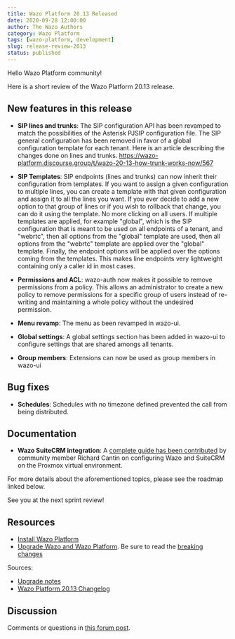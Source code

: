 ```yaml
---
title: Wazo Platform 20.13 Released
date: 2020-09-28 12:00:00
author: The Wazo Authors
category: Wazo Platform
tags: [wazo-platform, development]
slug: release-review-2013
status: published
---
```


Hello Wazo Platform community!

Here is a short review of the Wazo Platform 20.13 release.

## New features in this release

- **SIP lines and trunks**: The SIP configuration API has been revamped to match the possibilities
  of the Asterisk PJSIP configuration file. The SIP general configuration has been removed in favor
  of a global configuration template for each tenant. Here is an article describing the changes done
  on lines and trunks. https://wazo-platform.discourse.group/t/wazo-20-13-how-trunk-works-now/567

- **SIP Templates**: SIP endpoints (lines and trunks) can now inherit their configuration from
  templates. If you want to assign a given configuration to multiple lines, you can create a template
  with that given configuration and assign it to all the lines you want. If you ever decide to add
  a new option to that group of lines or if you wish to rollback that change, you can do it using the
  template. No more clicking on all users. If multiple templates are applied, for example "global",
  which is the SIP configuration that is meant to be used on all endpoints of a tenant, and "webrtc",
  then all options from the "global" template are used, then all options from the "webrtc" template
  are applied over the "global" template. Finally, the endpoint options will be applied over the
  options coming from the templates. This makes line endpoints very lightweight containing only a
  caller id in most cases.

- **Permissions and ACL**: wazo-auth now makes it possible to remove permissions from a policy.
  This allows an administrator to create a new policy to remove permissions for a specific group of
  users instead of re-writing and maintaining a whole policy without the undesired permission.

- **Menu revamp**: The menu as been revamped in wazo-ui.

- **Global settings**: A global settings section has been added in wazo-ui to configure settings that
  are shared amongs all tenants.

- **Group members**: Extensions can now be used as group members in wazo-ui

## Bug fixes

- **Schedules**: Schedules with no timezone defined prevented the call from being distributed.

## Documentation

- **Wazo SuiteCRM integration**: A [complete guide has been
  contributed](https://wazo-platform.org../static/images/uc-doc/community/how_to_proxmox_suitecrm.pdf)
  by community member Richard Cantin on configuring Wazo and SuiteCRM on the
  Proxmox virtual environment.

For more details about the aforementioned topics, please see the roadmap linked below.

See you at the next sprint review!

## Resources

- [Install Wazo Platform](/uc-doc/installation/install-system)
- [Upgrade Wazo and Wazo Platform](/uc-doc/upgrade/). Be sure to read the [breaking changes](/uc-doc/upgrade/upgrade_notes#20-13)

Sources:

- [Upgrade notes](/uc-doc/upgrade/upgrade_notes#20-13)
- [Wazo Platform 20.13 Changelog](https://wazo-dev.atlassian.net/issues/?jql=project%3DWAZO%20AND%20fixVersion%3D20.13)

## Discussion

Comments or questions in [this forum post](https://wazo-platform.discourse.group/t/blog-wazo-platform-20-13-released).
